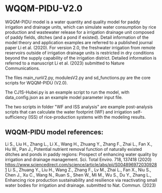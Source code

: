 # WQQM-PIDU-V2.0

WQQM-PIDU model is a water quantity and quality model for paddy irrigation and drainage units, which can simulate water consumption by rice production and wastewater release for a irrigation drainage unit composed of paddy fields, ditches (and a pond if existed). Detail information of the model theory and application examples are referred to a published journal paper Li et al. (2020). For version 2.0, the freshwater irrigation from remote reservoirs outside of irrigation drainage units is restricted in dry conditions beyond the supply capability of the irrigation district. Detailed information is referred to a manuscript Li et al. (2023) submitted to Nature Communications.

The files main_runV2.py, modulesV2.py and sd_functions.py are the core scripts for WQQM-PIDU (V2.0).

The CJ1S-Hubei.py is an example script to run the model, with data_config.json as an example model parameter input file.

The two scripts in folder "WF and ISS analysis" are example post-analysis scripts that can calculate the water footprint (WF) and irrigation self-sufficiency (ISS) of rice-production systems with the modeling results.

## WQQM-PIDU model references:
Li S., Liu H., Zhang L., Li X., Wang H., Zhuang Y., Zhang F., Zhai L., Fan X., Hu W., Pan J., Potential nutrient removal function of naturally existed ditches and ponds in paddy regions: Prospect of enhancing water quality by irrigation and drainage management. Sci. Total Enviro. 718, 137418 (2020)
https://www.sciencedirect.com/science/article/abs/pii/S0048969720309281
Li S., Zhuang Y., Liu H., Wang Z., Zhang F., Lv M., Zhai L., Fan X., Niu S., Chen J., Xu C., Wang N., Ruan S., Shen W., Mi M., Wu S., Du Y., Zhang L., Enhancing rice production sustainability and resilience via reactivating small water bodies for irrigation and drainage. submitted to Nat. Commun. (2023)
